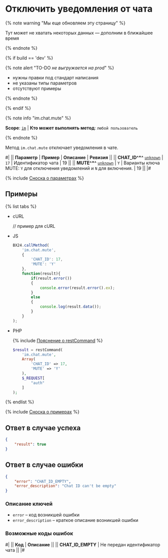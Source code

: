# Отключить уведомления от чата

{% note warning "Мы еще обновляем эту страницу" %}

Тут может не хватать некоторых данных — дополним в ближайшее время

{% endnote %}

{% if build == 'dev' %}

{% note alert "TO-DO _не выгружается на prod_" %}

- нужны правки под стандарт написания
- не указаны типы параметров
- отсутствуют примеры

{% endnote %}

{% endif %}

{% note info "im.chat.mute" %}

**Scope**: [`im`](../../scopes/permissions.md) | **Кто может выполнять метод**: `любой пользователь`

{% endnote %}

Метод `im.chat.mute` отключает уведомления в чате.

#|
|| **Параметр** | **Пример** | **Описание** | **Ревизия** ||
|| **CHAT_ID^*^**
[`unknown`](../../data-types.md) | `17` | Идентификатор чата | 19 ||
|| **MUTE^*^**
[`unknown`](../../data-types.md) | `Y` | Варианты ключа MUTE: `Y` для отключения уведомлений и `N` для включения. | 19 ||
|#

{% include [Сноска о параметрах](../../../_includes/required.md) %}

## Примеры

{% list tabs %}

- cURL

    // пример для cURL

- JS

    ```javascript
    BX24.callMethod(
        'im.chat.mute',
        {
            'CHAT_ID': 17,
            'MUTE': 'Y'
        },
        function(result){
            if(result.error())
            {
                console.error(result.error().ex);
            }
            else
            {
                console.log(result.data());
            }
        }
    );
    ```

- PHP

    {% include [Пояснение о restCommand](../_includes/rest-command.md) %}

    ```php
    $result = restCommand(
        'im.chat.mute',
        Array(
            'CHAT_ID' => 17,
            'MUTE' => 'Y'
        ),
        $_REQUEST[
            "auth"
        ]
    );
    ```

{% endlist %}

{% include [Сноска о примерах](../../../_includes/examples.md) %}

## Ответ в случае успеха

```json
{
    "result": true
}
```

## Ответ в случае ошибки

```json
{
    "error": "CHAT_ID_EMPTY",
    "error_description": "Chat ID can't be empty"
}
```

### Описание ключей

- `error` – код возникшей ошибки
- `error_description` – краткое описание возникшей ошибки

### Возможные коды ошибок

#|
|| **Код** | **Описание** ||
|| **CHAT_ID_EMPTY** | Не передан идентификатор чата ||
|#